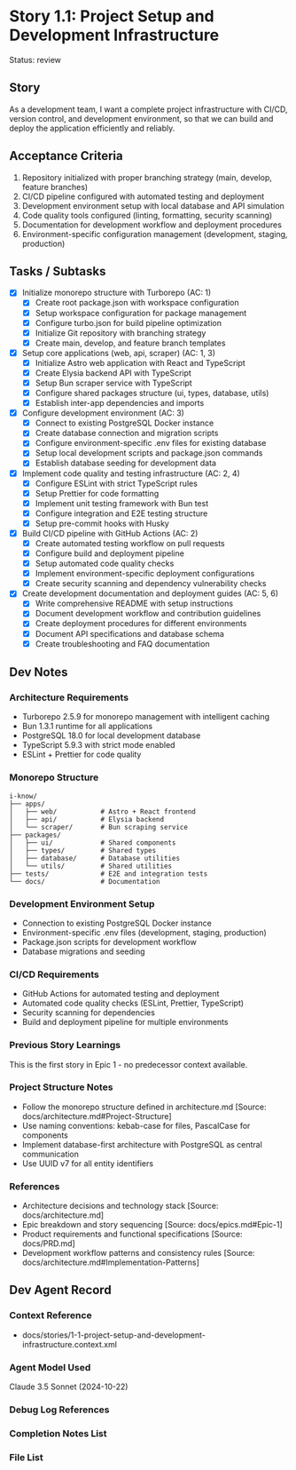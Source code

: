 # Story 1.1: Project Setup and Development Infrastructure

Status: review

## Story

As a development team,
I want a complete project infrastructure with CI/CD, version control, and development environment,
so that we can build and deploy the application efficiently and reliably.

## Acceptance Criteria

1. Repository initialized with proper branching strategy (main, develop, feature branches)
2. CI/CD pipeline configured with automated testing and deployment
3. Development environment setup with local database and API simulation
4. Code quality tools configured (linting, formatting, security scanning)
5. Documentation for development workflow and deployment procedures
6. Environment-specific configuration management (development, staging, production)

## Tasks / Subtasks

- [x] Initialize monorepo structure with Turborepo (AC: 1)
  - [x] Create root package.json with workspace configuration
  - [x] Setup workspace configuration for package management
  - [x] Configure turbo.json for build pipeline optimization
  - [x] Initialize Git repository with branching strategy
  - [x] Create main, develop, and feature branch templates

- [x] Setup core applications (web, api, scraper) (AC: 1, 3)
  - [x] Initialize Astro web application with React and TypeScript
  - [x] Create Elysia backend API with TypeScript
  - [x] Setup Bun scraper service with TypeScript
  - [x] Configure shared packages structure (ui, types, database, utils)
  - [x] Establish inter-app dependencies and imports

- [x] Configure development environment (AC: 3)
  - [x] Connect to existing PostgreSQL Docker instance
  - [x] Create database connection and migration scripts
  - [x] Configure environment-specific .env files for existing database
  - [x] Setup local development scripts and package.json commands
  - [x] Establish database seeding for development data

- [x] Implement code quality and testing infrastructure (AC: 2, 4)
  - [x] Configure ESLint with strict TypeScript rules
  - [x] Setup Prettier for code formatting
  - [x] Implement unit testing framework with Bun test
  - [x] Configure integration and E2E testing structure
  - [x] Setup pre-commit hooks with Husky

- [x] Build CI/CD pipeline with GitHub Actions (AC: 2)
  - [x] Create automated testing workflow on pull requests
  - [x] Configure build and deployment pipeline
  - [x] Setup automated code quality checks
  - [x] Implement environment-specific deployment configurations
  - [x] Create security scanning and dependency vulnerability checks

- [x] Create development documentation and deployment guides (AC: 5, 6)
  - [x] Write comprehensive README with setup instructions
  - [x] Document development workflow and contribution guidelines
  - [x] Create deployment procedures for different environments
  - [x] Document API specifications and database schema
  - [x] Create troubleshooting and FAQ documentation

## Dev Notes

### Architecture Requirements

- Turborepo 2.5.9 for monorepo management with intelligent caching
- Bun 1.3.1 runtime for all applications
- PostgreSQL 18.0 for local development database
- TypeScript 5.9.3 with strict mode enabled
- ESLint + Prettier for code quality

### Monorepo Structure

```
i-know/
├── apps/
│   ├── web/           # Astro + React frontend
│   ├── api/           # Elysia backend
│   └── scraper/       # Bun scraping service
├── packages/
│   ├── ui/            # Shared components
│   ├── types/         # Shared types
│   ├── database/      # Database utilities
│   └── utils/         # Shared utilities
├── tests/             # E2E and integration tests
└── docs/              # Documentation
```

### Development Environment Setup

- Connection to existing PostgreSQL Docker instance
- Environment-specific .env files (development, staging, production)
- Package.json scripts for development workflow
- Database migrations and seeding

### CI/CD Requirements

- GitHub Actions for automated testing and deployment
- Automated code quality checks (ESLint, Prettier, TypeScript)
- Security scanning for dependencies
- Build and deployment pipeline for multiple environments

### Previous Story Learnings

This is the first story in Epic 1 - no predecessor context available.

### Project Structure Notes

- Follow the monorepo structure defined in architecture.md [Source: docs/architecture.md#Project-Structure]
- Use naming conventions: kebab-case for files, PascalCase for components
- Implement database-first architecture with PostgreSQL as central communication
- Use UUID v7 for all entity identifiers

### References

- Architecture decisions and technology stack [Source: docs/architecture.md]
- Epic breakdown and story sequencing [Source: docs/epics.md#Epic-1]
- Product requirements and functional specifications [Source: docs/PRD.md]
- Development workflow patterns and consistency rules [Source: docs/architecture.md#Implementation-Patterns]

## Dev Agent Record

### Context Reference

- docs/stories/1-1-project-setup-and-development-infrastructure.context.xml

### Agent Model Used

Claude 3.5 Sonnet (2024-10-22)

### Debug Log References

### Completion Notes List

### File List
